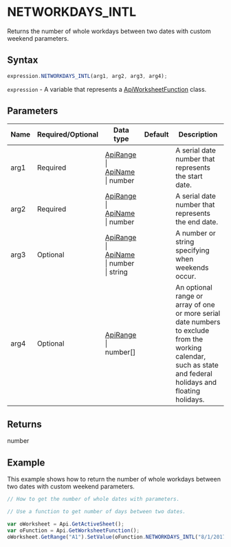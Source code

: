 # NETWORKDAYS_INTL

Returns the number of whole workdays between two dates with custom weekend parameters.

## Syntax

```javascript
expression.NETWORKDAYS_INTL(arg1, arg2, arg3, arg4);
```

`expression` - A variable that represents a [ApiWorksheetFunction](../ApiWorksheetFunction.md) class.

## Parameters

| **Name** | **Required/Optional** | **Data type** | **Default** | **Description** |
| ------------- | ------------- | ------------- | ------------- | ------------- |
| arg1 | Required | [ApiRange](../../ApiRange/ApiRange.md) \| [ApiName](../../ApiName/ApiName.md) \| number |  | A serial date number that represents the start date. |
| arg2 | Required | [ApiRange](../../ApiRange/ApiRange.md) \| [ApiName](../../ApiName/ApiName.md) \| number |  | A serial date number that represents the end date. |
| arg3 | Optional | [ApiRange](../../ApiRange/ApiRange.md) \| [ApiName](../../ApiName/ApiName.md) \| number \| string |  | A number or string specifying when weekends occur. |
| arg4 | Optional | [ApiRange](../../ApiRange/ApiRange.md) \| number[] |  | An optional range or array of one or more serial date numbers to exclude from the working calendar, such as state and federal holidays and floating holidays. |

## Returns

number

## Example

This example shows how to return the number of whole workdays between two dates with custom weekend parameters.

```javascript editor-xlsx
// How to get the number of whole dates with parameters.

// Use a function to get number of days between two dates.

var oWorksheet = Api.GetActiveSheet();
var oFunction = Api.GetWorksheetFunction();
oWorksheet.GetRange("A1").SetValue(oFunction.NETWORKDAYS_INTL("8/1/2017", "9/1/2017", "0000011", "8/16/2017"));
```
